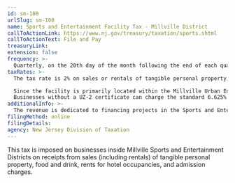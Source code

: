 ```yaml
---
id: sm-100
urlSlug: sm-100
name: Sports and Entertainment Facility Tax - Millville District
callToActionLink: https://www.nj.gov/treasury/taxation/sports.shtml
callToActionText: File and Pay
treasuryLink:
extension: false
frequency: >-
  Quarterly, on the 20th day of the month following the end of each quarter
taxRates: >-
  The tax rate is 2% on sales or rentals of tangible personal property, food and drink, rents for hotel occupancies, and admission charges.

  Since the facility is primarily located within the Millville Urban Enterprise Zone, sellers holding a valid UZ-2 certificate may charge the reduced 3.3125% Sales Tax rate.
  Businesses without a UZ-2 certificate can charge the standard 6.625% Sales Tax rate.
additionalInfo: >-
  The revenue is dedicated to financing projects in the Sports and Entertainment District.
filingMethod: online
filingDetails:
agency: New Jersey Division of Taxation
---
```


This tax is imposed on businesses inside Millville Sports and Entertainment Districts
on receipts from sales (including rentals) of tangible personal property, food and drink, rents for hotel occupancies, and admission charges.
